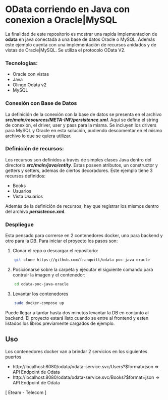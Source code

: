 # OData corriendo en Java con conexion a Oracle|MySQL
La finalidad de este repositorio es mostrar una rapida implementacion de **odata** en java conectada a una base de datos Oracle o MySQL. Además este ejemplo cuenta con una implementación de
recursos anidados y de vistas de Oracle|MySQL. Se utiliza el protocolo OData V2.


### Tecnologías:
- Oracle con vistas
- Java
- Olingo Odata v2
- MySQL

### Conexión con Base de Datos
La definición de la conexión con la base de datos se presenta en el archivo ***src/main/resources/META-INF/persistence.xml***. 
 Aquí se define el string de conexión, el driver, user y pass para la misma. Se incluyen los drivers para MySQL y Oracle en esta solución, 
 pudiendo descomentar en el mismo archivo lo que se quiera utilizar.

### Definición de recursos:
Los recursos son definidos a través de simples clases Java dentro del directorio ***src/main/java/entity***. Estas poseen atributos, un constructor y getters y setters, ademas de ciertos
decoradores. Este ejemplo tiene 3 recursos definidos:
- Books
- Usuarios
- Vista Usuarios

Además de la definición de recursos, hay que registrar los mismos dentro del archivo ***persistence.xml***.   

### Despliegue
Esta pensado para correrse en 2 contenedores docker, uno para backend y otro para la DB. Para iniciar el proyecto los pasos son:
1. Clonar el repo o descargar el repositorio:
```bash
	git clone https://github.com/franquitt/odata-poc-java-oracle
```
2. Posicionarse sobre la carpeta y ejecutar el siguiente comando para contruir la imagen y el contenedor:
```bash
	cd odata-poc-java-oracle
```
3. Levantar los contenedores
```bash
	sudo docker-compose up
```
Puede llegar a tardar hasta dos minutos levantar la DB en conjunto al backend. El proyecto estará listo cuando se entre al frontend y esten listados los libros previamente cargados de ejemplo.

## Uso
Los contenedores docker van a brindar 2 servicios en los siguientes puertos
- http://localhost:8080/odata/odata-service.svc/Users?$format=json  => API Endpoint de Odata
- http://localhost:8080/odata/odata-service.svc/Books?$format=json  => API Endpoint de Odata

[ Eteam - Telecom ]

